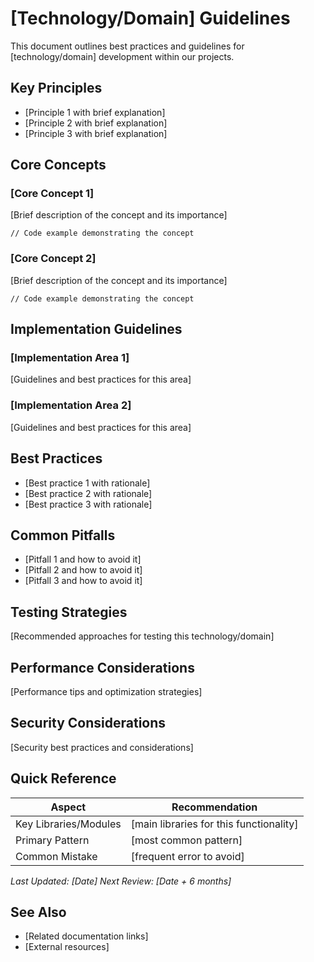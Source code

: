 # [Technology/Domain] Guidelines

This document outlines best practices and guidelines for [technology/domain] development within our projects.

## Key Principles

- [Principle 1 with brief explanation]
- [Principle 2 with brief explanation]
- [Principle 3 with brief explanation]

## Core Concepts

### [Core Concept 1]
[Brief description of the concept and its importance]

```[appropriate_language]
// Code example demonstrating the concept
```

### [Core Concept 2]
[Brief description of the concept and its importance]

```[appropriate_language]
// Code example demonstrating the concept
```

## Implementation Guidelines

### [Implementation Area 1]
[Guidelines and best practices for this area]

### [Implementation Area 2]
[Guidelines and best practices for this area]

## Best Practices

- [Best practice 1 with rationale]
- [Best practice 2 with rationale]
- [Best practice 3 with rationale]

## Common Pitfalls

- [Pitfall 1 and how to avoid it]
- [Pitfall 2 and how to avoid it]
- [Pitfall 3 and how to avoid it]

## Testing Strategies

[Recommended approaches for testing this technology/domain]

## Performance Considerations

[Performance tips and optimization strategies]

## Security Considerations

[Security best practices and considerations]

## Quick Reference

| Aspect | Recommendation |
|--------|----------------|
| Key Libraries/Modules | [main libraries for this functionality] |
| Primary Pattern | [most common pattern] |
| Common Mistake | [frequent error to avoid] |

_Last Updated: [Date]_
_Next Review: [Date + 6 months]_

## See Also

- [Related documentation links]
- [External resources]
